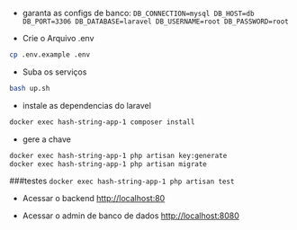 - garanta as configs de banco:
`
  DB_CONNECTION=mysql
  DB_HOST=db
  DB_PORT=3306
  DB_DATABASE=laravel
  DB_USERNAME=root
  DB_PASSWORD=root
`

- Crie o Arquivo .env
```sh
cp .env.example .env
```

- Suba os serviços
```sh
bash up.sh
```


- instale as dependencias do laravel
```sh
docker exec hash-string-app-1 composer install
```

- gere a chave
```sh
docker exec hash-string-app-1 php artisan key:generate
docker exec hash-string-app-1 php artisan migrate
```

###testes
`docker exec hash-string-app-1 php artisan test`


- Acessar o backend
[http://localhost:80](http://localhost:80)

- Acessar o admin de banco de dados
[http://localhost:8080](http://localhost:8080)


